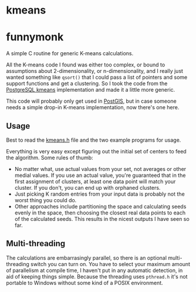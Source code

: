 # kmeans
# funnymonk

A simple C routine for generic K-means calculations.

All the K-means code I found was either too complex, or bound to assumptions about 2-dimensionality, or n-dimensionality, and I really just wanted something like `qsort()` that I could pass a list of pointers and some support functions and get a clustering. So I took the code from the [PostgreSQL kmeans](https://github.com/umitanuki/kmeans-postgresql) implementation and made it a little more generic.

This code will probably only get used in [PostGIS](http://postgis.net), but in case someone needs a simple drop-in K-means implementation, now there's one here.

## Usage

Best to read the [kmeans.h](kmeans.h) file and the two example programs for usage.

Everything is very easy except figuring out the initial set of centers to feed the algorithm. Some rules of thumb:

* No matter what, use actual values from your set, not averages or other medial values. If you use an actual value, you're guaranteed that in the first assignment of clusters, at least one data point will match your cluster. If you don't, you can end up with orphaned clusters.
* Just picking K random entries from your input data is probably not the worst thing you could do.
* Other approaches include partitioning the space and calculating seeds evenly in the space, then choosing the closest real data points to each of the calculated seeds. This results in the nicest outputs I have seen so far.

## Multi-threading

The calculations are embarrasingly parallel, so there is an optional multi-threading switch you can turn on. You have to select your maximum amount of parallelism at compile time, I haven't put in any automatic detection, in aid of keeping things simple. Because the threading uses `pthread.h` it's not portable to Windows without some kind of a POSIX environment.
